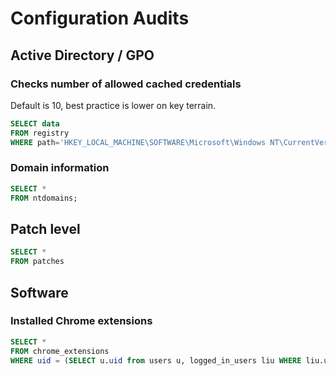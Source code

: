 Configuration Audits
=========================================

## Active Directory / GPO
### Checks number of allowed cached credentials 
Default is 10, best practice is lower on key terrain.

```sql tab="Windows"
SELECT data
FROM registry
WHERE path='HKEY_LOCAL_MACHINE\SOFTWARE\Microsoft\Windows NT\CurrentVersion\Winlogon\CachedLogonsCount';
```

### Domain information

```sql tab="Windows"
SELECT *
FROM ntdomains;
```

## Patch level

```sql tab="Windows"
SELECT *
FROM patches
```

## Software

### Installed Chrome extensions

```sql tab="All Platforms"
SELECT *
FROM chrome_extensions
WHERE uid = (SELECT u.uid from users u, logged_in_users liu WHERE liu.user = u.username);
```